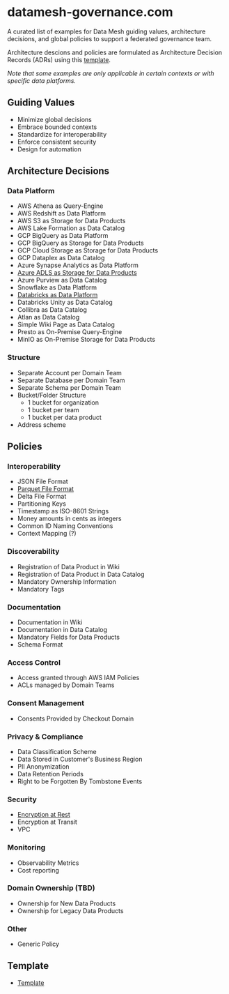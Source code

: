 # datamesh-governance.com

A curated list of examples for Data Mesh guiding values, architecture decisions, and global policies to support a federated governance team.

Architecture descions and policies are formulated as Architecture Decision Records (ADRs) using this [template](policies/_template.md).

_Note that some examples are only applicable in certain contexts or with specific data platforms._


## Guiding Values

- Minimize global decisions
- Embrace bounded contexts
- Standardize for interoperability
- Enforce consistent security 
- Design for automation 

## Architecture Decisions

### Data Platform

- AWS Athena as Query-Engine
- AWS Redshift as Data Platform
- AWS S3 as Storage for Data Products
- AWS Lake Formation as Data Catalog
- GCP BigQuery as Data Platform
- GCP BigQuery as Storage for Data Products
- GCP Cloud Storage as Storage for Data Products
- GCP Dataplex as Data Catalog
- Azure Synapse Analytics as Data Platform
- [Azure ADLS as Storage for Data Products](policies/platform/data-product-storage.md)
- Azure Purview as Data Catalog
- Snowflake as Data Platform
- [Databricks as Data Platform](policies/platform/databricks-as-data-platform.md)
- Databricks Unity as Data Catalog
- Collibra as Data Catalog
- Atlan as Data Catalog
- Simple Wiki Page as Data Catalog
- Presto as On-Premise Query-Engine
- MinIO as On-Premise Storage for Data Products

### Structure
- Separate Account per Domain Team
- Separate Database per Domain Team
- Separate Schema per Domain Team
- Bucket/Folder Structure
    - 1 bucket for organization
    - 1 bucket per team
    - 1 bucket per data product
- Address scheme

## Policies

### Interoperability
- JSON File Format
- [Parquet File Format](policies/interoperability/parquet-file-format.md)
- Delta File Format
- Partitioning Keys
- Timestamp as ISO-8601 Strings
- Money amounts in cents as integers
- Common ID Naming Conventions
- Context Mapping (?)

### Discoverability
- Registration of Data Product in Wiki
- Registration of Data Product in Data Catalog
- Mandatory Ownership Information
- Mandatory Tags

### Documentation
- Documentation in Wiki
- Documentation in Data Catalog
- Mandatory Fields for Data Products
- Schema Format

### Access Control
- Access granted through AWS IAM Policies
- ACLs managed by Domain Teams

### Consent Management
- Consents Provided by Checkout Domain

### Privacy & Compliance
- Data Classification Scheme
- Data Stored in Customer's Business Region
- PII Anonymization
- Data Retention Periods
- Right to be Forgotten By Tombstone Events

### Security
- [Encryption at Rest](policies/security/encryption-at-rest.md)
- Encryption at Transit
- VPC

### Monitoring
- Observability Metrics
- Cost reporting

### Domain Ownership (TBD)
- Ownership for New Data Products
- Ownership for Legacy Data Products

### Other
- Generic Policy

## Template

- [Template](policies/_template.md)

